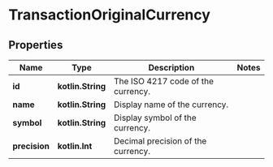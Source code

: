 
# TransactionOriginalCurrency

## Properties
Name | Type | Description | Notes
------------ | ------------- | ------------- | -------------
**id** | **kotlin.String** | The ISO 4217 code of the currency. | 
**name** | **kotlin.String** | Display name of the currency. | 
**symbol** | **kotlin.String** | Display symbol of the currency. | 
**precision** | **kotlin.Int** | Decimal precision of the currency. | 



